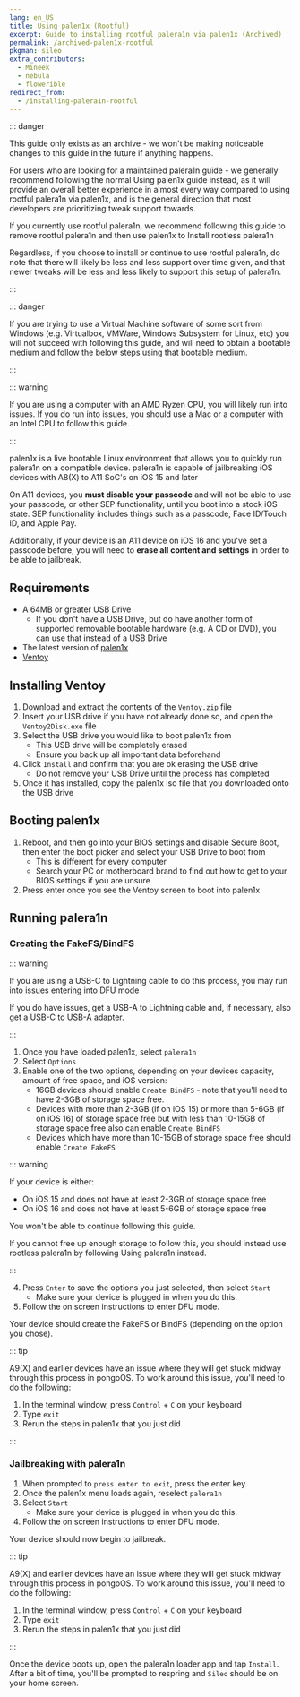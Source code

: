 ```yaml
---
lang: en_US
title: Using palen1x (Rootful)
excerpt: Guide to installing rootful palera1n via palen1x (Archived)
permalink: /archived-palen1x-rootful
pkgman: sileo
extra_contributors:
  - Mineek
  - nebula
  - flowerible
redirect_from:
  - /installing-palera1n-rootful
---
```


::: danger

This guide only exists as an archive - we won't be making noticeable changes to this guide in the future if anything happens.

For users who are looking for a maintained palera1n guide - we generally recommend following the normal <router-link to="/using-palen1x">Using palen1x</router-link> guide instead, as it will provide an overall better experience in almost every way compared to using rootful palera1n via palen1x, and is the general direction that most developers are prioritizing tweak support towards.

If you currently use rootful palera1n, we recommend following this guide to <router-link to="/removing-palera1n">remove rootful palera1n</router-link> and then use palen1x to <router-link to="/using-palen1x">Install rootless palera1n</router-link>

Regardless, if you choose to install or continue to use rootful palera1n, do note that there will likely be less and less support over time given, and that newer tweaks will be less and less likely to support this setup of palera1n.

:::

::: danger

If you are trying to use a Virtual Machine software of some sort from Windows (e.g. Virtualbox, VMWare, Windows Subsystem for Linux, etc) you will not succeed with following this guide, and will need to obtain a bootable medium and follow the below steps using that bootable medium.

:::

::: warning

If you are using a computer with an AMD Ryzen CPU, you will likely run into issues. If you do run into issues, you should use a Mac or a computer with an Intel CPU to follow this guide.

:::

palen1x is a live bootable Linux environment that allows you to quickly run palera1n on a compatible device. palera1n is capable of jailbreaking iOS devices with A8(X) to A11 SoC's on iOS 15 and later

On A11 devices, you **must disable your passcode** and will not be able to use your passcode, or other SEP functionality, until you boot into a stock iOS state. SEP functionality includes things such as a passcode, Face ID/Touch ID, and Apple Pay. 

Additionally, if your device is an A11 device on iOS 16 and you've set a passcode before, you will need to **erase all content and settings** in order to be able to jailbreak.

## Requirements

- A 64MB or greater USB Drive
    - If you don't have a USB Drive, but do have another form of supported removable bootable hardware (e.g. A CD or DVD), you can use that instead of a USB Drive
- The latest version of [palen1x](https://github.com/palera1n/palen1x/releases)
- [Ventoy](https://github.com/ventoy/Ventoy/releases)

## Installing Ventoy

1. Download and extract the contents of the `Ventoy.zip` file
1. Insert your USB drive if you have not already done so, and open the `Ventoy2Disk.exe` file
1. Select the USB drive you would like to boot palen1x from
    - This USB drive will be completely erased
    - Ensure you back up all important data beforehand
1. Click `Install` and confirm that you are ok erasing the USB drive
    - Do not remove your USB Drive until the process has completed
1. Once it has installed, copy the palen1x iso file that you downloaded onto the USB drive

## Booting palen1x

1. Reboot, and then go into your BIOS settings and disable Secure Boot, then enter the boot picker and select your USB Drive to boot from
    - This is different for every computer
    - Search your PC or motherboard brand to find out how to get to your BIOS settings if you are unsure
1. Press enter once you see the Ventoy screen to boot into palen1x

## Running palera1n

### Creating the FakeFS/BindFS

::: warning

If you are using a USB-C to Lightning cable to do this process, you may run into issues entering into DFU mode

If you do have issues, get a USB-A to Lightning cable and, if necessary, also get a USB-C to USB-A adapter.

:::

1. Once you have loaded palen1x, select `palera1n`
1. Select `Options`
1. Enable one of the two options, depending on your devices capacity, amount of free space, and iOS version:
    - 16GB devices should enable `Create BindFS` - note that you'll need to have 2-3GB of storage space free.
    - Devices with more than 2-3GB (if on iOS 15) or more than 5-6GB (if on iOS 16) of storage space free but with less than 10-15GB of storage space free also can enable `Create BindFS`
    - Devices which have more than 10-15GB of storage space free should enable `Create FakeFS`

::: warning

If your device is either:
   - On iOS 15 and does not have at least 2-3GB of storage space free
   - On iOS 16 and does not have at least 5-6GB of storage space free

You won't be able to continue following this guide.

If you cannot free up enough storage to follow this, you should instead use rootless palera1n by following <router-link to="/using-palen1x">Using palera1n</router-link> instead.

:::

4. Press `Enter` to save the options you just selected, then select `Start`
    - Make sure your device is plugged in when you do this.
1. Follow the on screen instructions to enter <router-link to="/faq/#what-is-dfu-mode">DFU mode</router-link>.

Your device should create the FakeFS or BindFS (depending on the option you chose).

::: tip

A9(X) and earlier devices have an issue where they will get stuck midway through this process in pongoOS. To work around this issue, you'll need to do the following:

1. In the terminal window, press `Control` + `C` on your keyboard
1. Type `exit`
1. Rerun the steps in palen1x that you just did

:::

### Jailbreaking with palera1n

1. When prompted to `press enter to exit`, press the enter key.
1. Once the palen1x menu loads again, reselect `palera1n`
1. Select `Start`
    - Make sure your device is plugged in when you do this.
1. Follow the on screen instructions to enter <router-link to="/faq/#what-is-dfu-mode">DFU mode</router-link>.

Your device should now begin to jailbreak.

::: tip

A9(X) and earlier devices have an issue where they will get stuck midway through this process in pongoOS. To work around this issue, you'll need to do the following:

1. In the terminal window, press `Control` + `C` on your keyboard
1. Type `exit`
1. Rerun the steps in palen1x that you just did

:::

Once the device boots up, open the palera1n loader app and tap `Install`. After a bit of time, you'll be prompted to respring and `Sileo` should be on your home screen.
